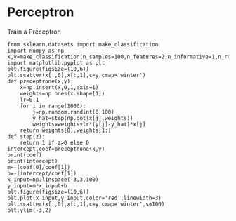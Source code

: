 # Perceptron
Train a Preceptron

    from sklearn.datasets import make_classification
    import numpy as np
    x,y=make_classification(n_samples=100,n_features=2,n_informative=1,n_redundant=0,n_classes=2,n_clusters_per_class=1,random_state=41,hypercube=False,class_sep=10)
    import matplotlib.pyplot as plt
    plt.figure(figsize=(10,6))
    plt.scatter(x[:,0],x[:,1],c=y,cmap='winter')
    def preceptrone(x,y):
        x=np.insert(x,0,1,axis=1)
        weights=np.ones(x.shape[1])
        lr=0.1
        for i in range(1000):
            j=np.random.randint(0,100)
            y_hat=step(np.dot(x[j],weights))
            weights=weights+lr*(y[j]-y_hat)*x[j]
        return weights[0],weights[1:]
    def step(z):
        return 1 if z>0 else 0
    intercept,coef=preceptrone(x,y)
    print(coef)
    print(intercept)
    m=-(coef[0]/coef[1])
    b=-(intercept/coef[1])
    x_input=np.linspace(-3,3,100)
    y_input=m*x_input+b
    plt.figure(figsize=(10,6))
    plt.plot(x_input,y_input,color='red',linewidth=3)
    plt.scatter(x[:,0],x[:,1],c=y,cmap='winter',s=100)
    plt.ylim(-3,2)
